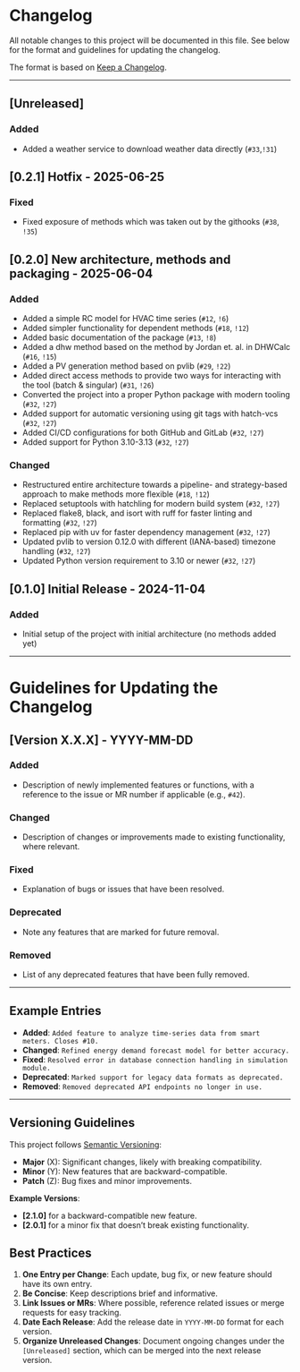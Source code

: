 
# Changelog

All notable changes to this project will be documented in this file.
See below for the format and guidelines for updating the changelog.

The format is based on [Keep a Changelog](https://keepachangelog.com/en/1.0.0/).

---

## [Unreleased]
### Added
- Added a weather service to download weather data directly (`#33`,`!31`)

## [0.2.1] Hotfix - 2025-06-25
### Fixed
- Fixed exposure of methods which was taken out by the githooks (`#38`, `!35`)


## [0.2.0] New architecture, methods and packaging - 2025-06-04
### Added
- Added a simple RC model for HVAC time series (`#12`, `!6`)
- Added simpler functionality for dependent methods (`#18`, `!12`)
- Added basic documentation of the package (`#13`, `!8`)
- Added a dhw method based on the method by Jordan et. al. in DHWCalc (`#16`, `!15`)
- Added a PV generation method based on pvlib (`#29`, `!22`)
- Added direct access methods to provide two ways for interacting with the tool (batch & singular) (`#31`, `!26`)
- Converted the project into a proper Python package with modern tooling (`#32`, `!27`)
- Added support for automatic versioning using git tags with hatch-vcs (`#32`, `!27`)
- Added CI/CD configurations for both GitHub and GitLab (`#32`, `!27`)
- Added support for Python 3.10-3.13 (`#32`, `!27`)

### Changed
- Restructured entire architecture towards a pipeline- and strategy-based approach to make methods more flexible (`#18`, `!12`)
- Replaced setuptools with hatchling for modern build system (`#32`, `!27`)
- Replaced flake8, black, and isort with ruff for faster linting and formatting (`#32`, `!27`)
- Replaced pip with uv for faster dependency management (`#32`, `!27`)
- Updated pvlib to version 0.12.0 with different (IANA-based) timezone handling (`#32`, `!27`)
- Updated Python version requirement to 3.10 or newer (`#32`, `!27`)

## [0.1.0] Initial Release - 2024-11-04
### Added
- Initial setup of the project with initial architecture (no methods added yet)

---

# Guidelines for Updating the Changelog
## [Version X.X.X] - YYYY-MM-DD
### Added
- Description of newly implemented features or functions, with a reference to the issue or MR number if applicable (e.g., `#42`).

### Changed
- Description of changes or improvements made to existing functionality, where relevant.

### Fixed
- Explanation of bugs or issues that have been resolved.

### Deprecated
- Note any features that are marked for future removal.

### Removed
- List of any deprecated features that have been fully removed.

---

## Example Entries

- **Added**: `Added feature to analyze time-series data from smart meters. Closes #10.`
- **Changed**: `Refined energy demand forecast model for better accuracy.`
- **Fixed**: `Resolved error in database connection handling in simulation module.`
- **Deprecated**: `Marked support for legacy data formats as deprecated.`
- **Removed**: `Removed deprecated API endpoints no longer in use.`

---

## Versioning Guidelines

This project follows [Semantic Versioning](https://semver.org/spec/v2.0.0.html):
- **Major** (X): Significant changes, likely with breaking compatibility.
- **Minor** (Y): New features that are backward-compatible.
- **Patch** (Z): Bug fixes and minor improvements.

**Example Versions**:
- **[2.1.0]** for a backward-compatible new feature.
- **[2.0.1]** for a minor fix that doesn’t break existing functionality.

## Best Practices

1. **One Entry per Change**: Each update, bug fix, or new feature should have its own entry.
2. **Be Concise**: Keep descriptions brief and informative.
3. **Link Issues or MRs**: Where possible, reference related issues or merge requests for easy tracking.
4. **Date Each Release**: Add the release date in `YYYY-MM-DD` format for each version.
5. **Organize Unreleased Changes**: Document ongoing changes under the `[Unreleased]` section, which can be merged into the next release version.
